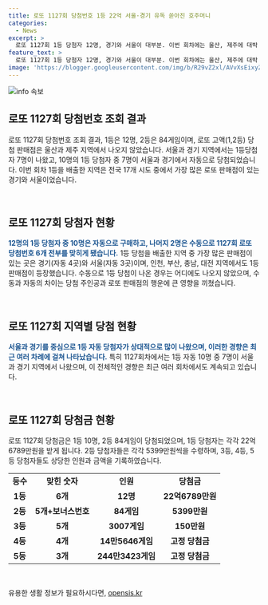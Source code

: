 ```yaml
---
title: 로또 1127회 당첨번호 1등 22억 서울·경기 유독 쏟아진 호주머니
categories:
  - News
excerpt: >
  로또 1127회 1등 당첨자 12명, 경기와 서울이 대부분. 이번 회차에는 울산, 제주에 대박 소식 없어. 1등은 22억6789만원, 보너스 번호는 32. 2등은 84게임, 5399만원. 로또 1127회 당첨번호 조회 결과 인구에 비례해 자동 당첨자가 대도시에서 많이 나왔는데, 공정한 것은 아니야. 함께하는 공익사업에 쓰여질 당첨금도 포함돼. (요약문)
feature_text: >
  로또 1127회 1등 당첨자 12명, 경기와 서울이 대부분. 이번 회차에는 울산, 제주에 대박 소식 없어. 1등은 22억6789만원, 보너스 번호는 32. 2등은 84게임, 5399만원. 로또 1127회 당첨번호 조회 결과 인구에 비례해 자동 당첨자가 대도시에서 많이 나왔는데, 공정한 것은 아니야. 함께하는 공익사업에 쓰여질 당첨금도 포함돼. (요약문)
image: 'https://blogger.googleusercontent.com/img/b/R29vZ2xl/AVvXsEixyZcFfHzMRdzZMjFBmAUKJYCLCGyLL1o632UiGVXcaFdKo_bkvkuCioo0uUKlGfBVcT3P84aROyZIXSBEx3Aw5nCQ3pTgDom1WDC4m8eifvWiAmWEEVb4x6G_l8C0QH225ldMjyaFvpxGEBGNO37VmDTDMHGhJPq73UglMfDca1-0aw/s1600/blogspot.png'
---
```


<p><img src="https://blogger.googleusercontent.com/img/b/R29vZ2xl/AVvXsEixyZcFfHzMRdzZMjFBmAUKJYCLCGyLL1o632UiGVXcaFdKo_bkvkuCioo0uUKlGfBVcT3P84aROyZIXSBEx3Aw5nCQ3pTgDom1WDC4m8eifvWiAmWEEVb4x6G_l8C0QH225ldMjyaFvpxGEBGNO37VmDTDMHGhJPq73UglMfDca1-0aw/s1600/blogspot.png" alt="info 속보" /></p>

<h2 data-ke-size="size26">로또 1127회 당첨번호 조회 결과</h2>

<p>로또 1127회 당첨번호 조회 결과, 1등은 12명, 2등은 84게임이며, 로또 고액(1,2등) 당첨 판매점은 울산과 제주 지역에서 나오지 않았습니다. 서울과 경기 지역에서는 1등당첨자 7명이 나왔고, 10명의 1등 당첨자 중 7명이 서울과 경기에서 자동으로 당첨되었습니다. 이번 회차 1등을 배출한 지역은 전국 17개 시도 중에서 가장 많은 로또 판매점이 있는 경기와 서울이었습니다.</p>

<p data-ke-size="size16">&nbsp;</p>

<h2 data-ke-size="size26">로또 1127회 당첨자 현황</h2>

<p><b><span style="color: #1a5490;">12명의 1등 당첨자 중 10명은 자동으로 구매하고, 나머지 2명은 수동으로 1127회 로또 당첨번호 6개 전부를 맞히게 됐습니다.</span></b> 1등 당첨을 배출한 지역 중 가장 많은 판매점이 있는 곳은 경기(자동 4곳)와 서울(자동 3곳)이며, 인천, 부산, 충남, 대전 지역에서도 1등 판매점이 등장했습니다. 수동으로 1등 당첨이 나온 경우는 어디에도 나오지 않았으며, 수동과 자동의 차이는 당첨 주인공과 로또 판매점의 행운에 큰 영향을 끼쳤습니다.</p>

<p data-ke-size="size16">&nbsp;</p>

<h2 data-ke-size="size26">로또 1127회 지역별 당첨 현황</h2>

<p><b><span style="color: #1a5490;">서울과 경기를 중심으로 1등 자동 당첨자가 상대적으로 많이 나왔으며, 이러한 경향은 최근 여러 차례에 걸쳐 나타났습니다.</span></b> 특히 1127회차에서는 1등 자동 10명 중 7명이 서울과 경기 지역에서 나왔으며, 이 전체적인 경향은 최근 여러 회차에서도 계속되고 있습니다.</p>

<p data-ke-size="size16">&nbsp;</p>

<h2 data-ke-size="size26">로또 1127회 당첨금 현황</h2>

<p>로또 1127회 당첨금은 1등 10명, 2등 84게임이 당첨되었으며, 1등 당첨자는 각각 22억6789만원을 받게 됩니다. 2등 당첨자들은 각각 5399만원씩을 수령하며, 3등, 4등, 5등 당첨자들도 상당한 인원과 금액을 기록하였습니다.</p>

<table>
<tbody>
<tr>
<td style="text-align: center; height: 17px;"><b>등수</b></td>
<td style="text-align: center; height: 17px;"><b>맞힌 숫자</b></td>
<td style="text-align: center; height: 17px;"><b>인원</b></td>
<td style="text-align: center; height: 17px;"><b>당첨금</b></td>
</tr>
<tr>
<td style="text-align: center; height: 17px;"><b>1등</b></td>
<td style="text-align: center; height: 17px;"><b>6개</b></td>
<td style="text-align: center; height: 17px;"><b>12명</b></td>
<td style="text-align: center; height: 17px;"><b>22억6789만원</b></td>
</tr>
<tr>
<td style="text-align: center; height: 17px;"><b>2등</b></td>
<td style="text-align: center; height: 17px;"><b>5개+보너스번호</b></td>
<td style="text-align: center; height: 17px;"><b>84게임</b></td>
<td style="text-align: center; height: 17px;"><b>5399만원</b></td>
</tr>
<tr>
<td style="text-align: center; height: 17px;"><b>3등</b></td>
<td style="text-align: center; height: 17px;"><b>5개</b></td>
<td style="text-align: center; height: 17px;"><b>3007게임</b></td>
<td style="text-align: center; height: 17px;"><b>150만원</b></td>
</tr>
<tr>
<td style="text-align: center; height: 17px;"><b>4등</b></td>
<td style="text-align: center; height: 17px;"><b>4개</b></td>
<td style="text-align: center; height: 17px;"><b>14만5646게임</b></td>
<td style="text-align: center; height: 17px;"><b>고정 당첨금</b></td>
</tr>
<tr>
<td style="text-align: center; height: 17px;"><b>5등</b></td>
<td style="text-align: center; height: 17px;"><b>3개</b></td>
<td style="text-align: center; height: 17px;"><b>244만3423게임</b></td>
<td style="text-align: center; height: 17px;"><b>고정 당첨금</b></td>
</tr>
</tbody>
</table>

<p data-ke-size="size16">&nbsp;</p>
유용한 생활 정보가 필요하시다면, <a href="https://opensis.kr" rel="dofollow">opensis.kr</a>


